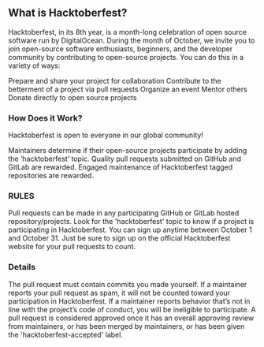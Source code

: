 
## What is Hacktoberfest?
Hacktoberfest, in its 8th year, is a month-long celebration of open source software run by DigitalOcean. During the month of October, we invite you to join open-source software enthusiasts, beginners, and the developer community by contributing to open-source projects. You can do this in a variety of ways:

Prepare and share your project for collaboration
Contribute to the betterment of a project via pull requests
Organize an event
Mentor others
Donate directly to open source projects

### How Does it Work?
Hacktoberfest is open to everyone in our global community!

Maintainers determine if their open-source projects participate by adding the ‘hacktoberfest’ topic.
Quality pull requests submitted on GitHub and GitLab are rewarded.
Engaged maintenance of Hacktoberfest tagged repositories are rewarded.

### RULES
Pull requests can be made in any participating GitHub or GitLab hosted repository/projects. Look for the 'hacktoberfest' topic to know if a project is participating in Hacktoberfest.
You can sign up anytime between October 1 and October 31. Just be sure to sign up on the official Hacktoberfest website for your pull requests to count.
### Details

The pull request must contain commits you made yourself.
If a maintainer reports your pull request as spam, it will not be counted toward your participation in Hacktoberfest.
If a maintainer reports behavior that’s not in line with the project’s code of conduct, you will be ineligible to participate.
A pull request is considered approved once it has an overall approving review from maintainers, or has been merged by maintainers, or has been given the 'hacktoberfest-accepted' label.
